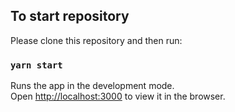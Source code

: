 ## To start repository

Please clone this repository and then run:

### `yarn start`

Runs the app in the development mode.<br>
Open [http://localhost:3000](http://localhost:3000) to view it in the browser.
